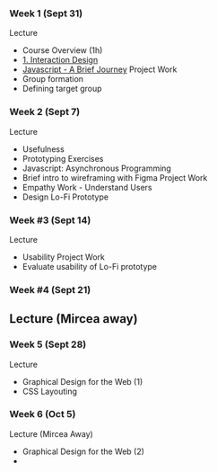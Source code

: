 ### Week 1 (Sept 31)
Lecture
- Course Overview (1h)
- [1. Interaction Design](Lectures/1.%20Interaction%20Design.md)
- [Javascript - A Brief Journey](Lectures/x.%20Javascript%20-%20A%20Brief%20Journey.md#Grammar%20&%20Types)
Project Work
- Group formation
- Defining target group

### Week 2 (Sept 7)
Lecture
- Usefulness
- Prototyping
Exercises
- Javascript: Asynchronous Programming
- Brief intro to wireframing with Figma
Project Work
- Empathy Work - Understand Users
- Design Lo-Fi Prototype

### Week #3 (Sept 14)
Lecture
- Usability
Project Work
- Evaluate usability of Lo-Fi prototype 


### Week #4 (Sept 21)
Lecture (Mircea away)
- 

### Week 5 (Sept 28)
Lecture
- Graphical Design for the Web (1)
- CSS Layouting

### Week 6 (Oct 5)
Lecture (Mircea Away)
- Graphical Design for the Web (2)
- 
